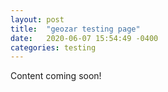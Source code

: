 ```yaml
---
layout: post
title:  "geozar testing page"
date:   2020-06-07 15:54:49 -0400
categories: testing
---
```

Content coming soon!

